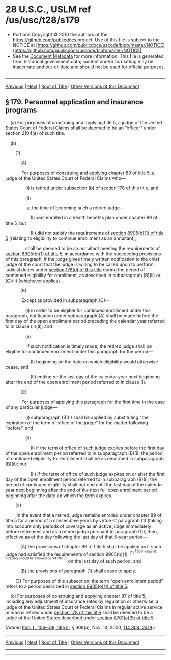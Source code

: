 ---
---

# 28 U.S.C., USLM ref /us/usc/t28/s179

* Portions Copyright © 2016 the authors of the https://github.com/publicdocs project.
  Use of this file is subject to the NOTICE at [https://github.com/publicdocs/uscode/blob/master/NOTICE](https://github.com/publicdocs/uscode/blob/master/NOTICE)
* See the [Document Metadata](././../../../../..//README.md) for more information.
  This file is generated from historical government data; content and/or formatting may be inaccurate and out-of-date and should not be used for official purposes.

----------
----------

[Previous](./../../../../..//us/usc/t28/ptI/ch7/m__us_usc_t28_s178.md) | [Next](./../../../../..//us/usc/t28/ptI/ch7/m__us_usc_t28_s180.md) | [Root of Title](./../../../../../) | [Other Versions of this Document](https://publicdocs.github.io/go/links?ns=uslm&ref=%2Fus%2Fusc%2Ft28%2Fs179)

## § 179. Personnel application and insurance programs

    (a) For purposes of construing and applying title 5, a judge of the United States Court of Federal Claims shall be deemed to be an “officer” under section 2104(a) of such title.

    (b)

        (1)

            (A)

             For purposes of construing and applying chapter 89 of title 5, a judge of the United States Court of Federal Claims who—

                (i) is retired under subsection (b) of [section 178 of this title][/us/usc/t28/s178], and

                (ii)

                 at the time of becoming such a retired judge—

                    (I) was enrolled in a health benefits plan under chapter 89 of title 5, but

                    (II) did not satisfy the requirements of [section 8905(b)(1) of title 5][/us/usc/t5/s8905/b/1] (relating to eligibility to continue enrollment as an annuitant),

                shall be deemed to be an annuitant meeting the requirements of [section 8905(b)(1) of title 5][/us/usc/t5/s8905/b/1], in accordance with the succeeding provisions of this paragraph, if the judge gives timely written notification to the chief judge of the court that the judge is willing to be called upon to perform judicial duties under [section 178(d) of this title][/us/usc/t28/s178/d] during the period of continued eligibility for enrollment, as described in subparagraph (B)(ii) or (C)(ii) (whichever applies).

            (B)

             Except as provided in subparagraph (C)—

                (i) in order to be eligible for continued enrollment under this paragraph, notification under subparagraph (A) shall be made before the first day of the open enrollment period preceding the calendar year referred to in clause (ii)(II); and

                (ii)

                 if such notification is timely made, the retired judge shall be eligible for continued enrollment under this paragraph for the period—

                    (I) beginning on the date on which eligibility would otherwise cease, and

                    (II) ending on the last day of the calendar year next beginning after the end of the open enrollment period referred to in clause (i).

            (C)

             For purposes of applying this paragraph for the first time in the case of any particular judge—

                (i) subparagraph (B)(i) shall be applied by substituting “the expiration of the term of office of the judge” for the matter following “before”; and

                (ii)

                    (I) if the term of office of such judge expires before the first day of the open enrollment period referred to in subparagraph (B)(i), the period of continued eligibility for enrollment shall be as described in subparagraph (B)(ii); but

                    (II) if the term of office of such judge expires on or after the first day of the open enrollment period referred to in subparagraph (B)(i), the period of continued eligibility shall not end until the last day of the calendar year next beginning after the end of the next full open enrollment period beginning after the date on which the term expires.

        (2)

         In the event that a retired judge remains enrolled under chapter 89 of title 5 for a period of 5 consecutive years by virtue of paragraph (1) (taking into account only periods of coverage as an active judge immediately before retirement and as a retired judge pursuant to paragraph (1)), then, effective as of the day following the last day of that 5-year period—

            (A) the provisions of chapter 89 of title 5 shall be applied as if such judge had satisfied the requirements of section 8905(b)(1)  <sup>\[1\]</sup>  <sup><sup> 1 So in original. Probably should be followed by “of title 5”. </sup></sup>  on the last day of such period; and

            (B) the provisions of paragraph (1) shall cease to apply.

        (3) For purposes of this subsection, the term “open enrollment period” refers to a period described in [section 8905(g)(1) of title 5][/us/usc/t5/s8905/g/1].

    (c) For purposes of construing and applying chapter 87 of title 5, including any adjustment of insurance rates by regulation or otherwise, a judge of the United States Court of Federal Claims in regular active service or who is retired under [section 178 of this title][/us/usc/t28/s178] shall be deemed to be a judge of the United States described under [section 8701(a)(5) of title 5][/us/usc/t5/s8701/a/5].

(Added [Pub. L. 106–518, title III][/us/pl/106/518/tIII], § 309(a), Nov. 13, 2000, [114 Stat. 2419][/us/stat/114/2419].)

----------

[Previous](./../../../../..//us/usc/t28/ptI/ch7/m__us_usc_t28_s178.md) | [Next](./../../../../..//us/usc/t28/ptI/ch7/m__us_usc_t28_s180.md) | [Root of Title](./../../../../../) | [Other Versions of this Document](https://publicdocs.github.io/go/links?ns=uslm&ref=%2Fus%2Fusc%2Ft28%2Fs179)

----------
----------

[/us/usc/t28/s178]: https://publicdocs.github.io/go/links?ns=uslm&ref=%2Fus%2Fusc%2Ft28%2Fs178
[/us/usc/t5/s8905/b/1]: https://publicdocs.github.io/go/links?ns=uslm&ref=%2Fus%2Fusc%2Ft5%2Fs8905%2Fb%2F1
[/us/usc/t5/s8905/b/1]: https://publicdocs.github.io/go/links?ns=uslm&ref=%2Fus%2Fusc%2Ft5%2Fs8905%2Fb%2F1
[/us/usc/t28/s178/d]: https://publicdocs.github.io/go/links?ns=uslm&ref=%2Fus%2Fusc%2Ft28%2Fs178%2Fd
[/us/usc/t5/s8905/g/1]: https://publicdocs.github.io/go/links?ns=uslm&ref=%2Fus%2Fusc%2Ft5%2Fs8905%2Fg%2F1
[/us/usc/t28/s178]: https://publicdocs.github.io/go/links?ns=uslm&ref=%2Fus%2Fusc%2Ft28%2Fs178
[/us/usc/t5/s8701/a/5]: https://publicdocs.github.io/go/links?ns=uslm&ref=%2Fus%2Fusc%2Ft5%2Fs8701%2Fa%2F5
[/us/pl/106/518/tIII]: https://publicdocs.github.io/go/links?ns=uslm&ref=%2Fus%2Fpl%2F106%2F518%2FtIII
[/us/stat/114/2419]: https://publicdocs.github.io/go/links?ns=uslm&ref=%2Fus%2Fstat%2F114%2F2419


